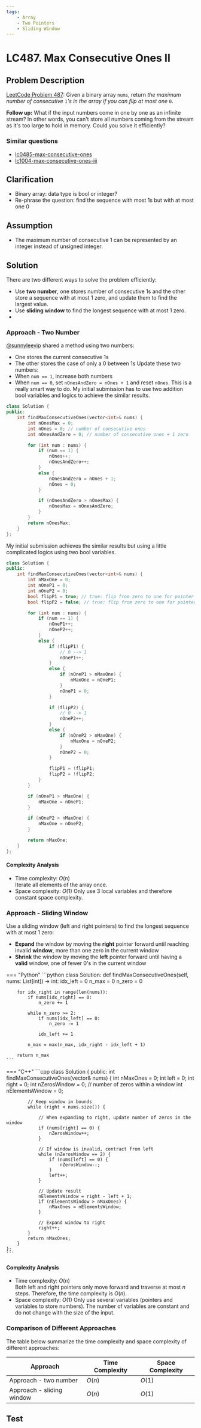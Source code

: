 ```yaml
---
tags:
    - Array
    - Two Pointers
    - Sliding Window
---
```


# LC487. Max Consecutive Ones II
## Problem Description
[LeetCode Problem 487](https://leetcode.com/problems/max-consecutive-ones-ii/): Given a binary array `nums`, return _the maximum number of consecutive_ `1`_'s in the array if you can flip at most one_ `0`.

**Follow up:** What if the input numbers come in one by one as an infinite stream? In other words, you can't store all numbers coming from the stream as it's too large to hold in memory. Could you solve it efficiently?

### Similar questions
- [lc0485-max-consecutive-ones](lc0485-max-consecutive-ones.md)
- [lc1004-max-consecutive-ones-iii](../lc1000-1099/lc1004-max-consecutive-ones-iii.md)

## Clarification
- Binary array: data type is bool or integer?
- Re-phrase the question: find the sequence with most 1s but with at most one 0

## Assumption
- The maximum number of consecutive 1 can be represented by an integer instead of unsigned integer.  

## Solution
There are two different ways to solve the problem efficiently: 
- Use **two number**, one stores number of consecutive 1s and the other store a sequence with at most 1 zero, and update them to find the largest value.
- Use **sliding window** to find the longest sequence with at most 1 zero.
- 
### Approach - Two Number
[@sunnyleevip](https://leetcode.com/problems/max-consecutive-ones-ii/discuss/451116/C%2B%2B-one-pass-or-O(1)-space-or-concise) shared a method using two numbers:
- One stores the current consecutive 1s 
- The other stores the case of only a 0 between 1s
Update these two numbers:
- When `num == 1`,  increase both numbers
- When `num == 0`, set `nOnesAndZero = nOnes + 1` and reset `nOnes`. This is a really smart way to do. My initial submission has to use two addition bool variables and logics to achieve the similar results.

```cpp
class Solution {
public:
    int findMaxConsecutiveOnes(vector<int>& nums) {
        int nOnesMax = 0;
        int nOnes = 0; // number of consecutive ones
        int nOnesAndZero = 0; // number of consecutive ones + 1 zero

        for (int num : nums) {
            if (num == 1) {
                nOnes++;
                nOnesAndZero++;
            }
            else {
                nOnesAndZero = nOnes + 1;
                nOnes = 0;
            }

            if (nOnesAndZero > nOnesMax) {
                nOnesMax = nOnesAndZero;
            }
        }
        return nOnesMax;
    }
};
```

My initial submission achieves the similar results but using a little complicated logics using two bool variables. 
```cpp
class Solution {
public:
    int findMaxConsecutiveOnes(vector<int>& nums) {
        int nMaxOne = 0;
        int nOneP1 = 0;
        int nOneP2 = 0;
        bool flipP1 = true; // true: flip from zero to one for pointer 1
        bool flipP2 = false; // true: flip from zero to one for pointer 2

        for (int num : nums) {
            if (num == 1) {
                nOneP1++;
                nOneP2++;
            }
            else {
                if (flipP1) {
                    // 0 --> 1
                    nOneP1++;
                }
                else {
                    if (nOneP1 > nMaxOne) {
                        nMaxOne = nOneP1;
                    }
                    nOneP1 = 0; 
                }

                if (flipP2) {
                    // 0 --> 1
                    nOneP2++;
                }
                else {
                    if (nOneP2 > nMaxOne) {
                        nMaxOne = nOneP2;
                    }
                    nOneP2 = 0;
                }

                flipP1 = !flipP1;
                flipP2 = !flipP2;
            }
        }

        if (nOneP1 > nMaxOne) {
            nMaxOne = nOneP1;
        }

        if (nOneP2 > nMaxOne) {
            nMaxOne = nOneP2;
        }

        return nMaxOne;
    }
};
```

#### Complexity Analysis
* Time complexity: $O(n)$  
	Iterate all elements of the array once.   
* Space complexity: $O(1)$
	Only use 3 local variables and therefore constant space complexity. 

### Approach - Sliding Window
Use a sliding window (left and right pointers) to find the longest sequence with at most 1 zero:
- **Expand** the window by moving the **right** pointer forward until reaching invalid **window**, more than one zero in the current window
- **Shrink** the window by moving the **left** pointer forward until having a **valid** window, one of fewer 0's in the current window

=== "Python"
    ```python
    class Solution:
    def findMaxConsecutiveOnes(self, nums: List[int]) -> int:
        idx_left = 0
        n_max = 0
        n_zero = 0

        for idx_right in range(len(nums)):
            if nums[idx_right] == 0:
                n_zero += 1

            while n_zero >= 2:
                if nums[idx_left] == 0:
                    n_zero -= 1

                idx_left += 1

            n_max = max(n_max, idx_right - idx_left + 1)

        return n_max
    ```

=== "C++"
    ```cpp
    class Solution {
    public:
        int findMaxConsecutiveOnes(vector<int>& nums) {
            int nMaxOnes = 0;
            int left = 0;
            int right = 0;
            int nZerosWindow = 0; // number of zeros within a window
            int nElementsWindow = 0;

            // Keep window in bounds
            while (right < nums.size()) {

                // When expanding to right, update number of zeros in the window
                if (nums[right] == 0) {
                    nZerosWindow++;
                }

                // If window is invalid, contract from left
                while (nZerosWindow == 2) {
                    if (nums[left] == 0) {
                        nZerosWindow--;
                    }
                    left++;
                }

                // Update result
                nElementsWindow = right - left + 1;
                if (nElementsWindow > nMaxOnes) {
                    nMaxOnes = nElementsWindow;
                }

                // Expand window to right
                right++;
            }
            return nMaxOnes;
        }
    };
    ```

#### Complexity Analysis
* Time complexity: $O(n)$  
	Both left and right pointers only move forward and traverse at most $n$ steps. Therefore, the time complexity is $O(n)$.  
* Space complexity: $O(1)$
	Only use several variables (pointers and variables to store numbers). The number of variables are constant and do not change with the size of the input.

### Comparison of Different Approaches
The table below summarize the time complexity and space complexity of different approaches:

Approach 	 | Time Complexity 	| Space Complexity 
------------ | --------------- 	| ---------------- 
Approach - two number |  $O(n)$ 	   	   	| $O(1)$     | 
Approach - sliding window |  $O(n)$      	| $O(1)$   |

## Test